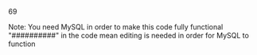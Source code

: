 69

Note: 
You need MySQL in order to make this code fully functional
"##########" in the code mean editing is needed in order for MySQL to function
